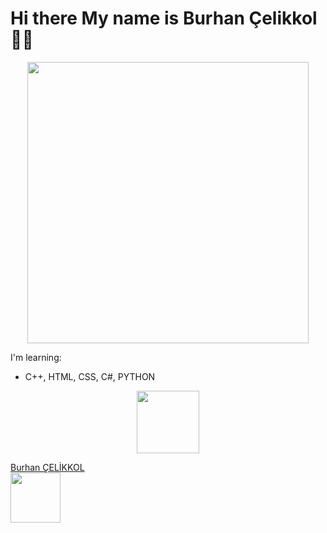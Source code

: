 # Hi there My name is Burhan Çelikkol 👋🏻

<p align=center><img align="center" src="https://trhiphopgundemi.com/green_stable.gif" width="450"></p>

I'm learning:
<br>
 * C++, HTML, CSS, C#, PYTHON

<p align=center> <a href="https://github.com/burhanclkkl">        <img src="https://rapidapi.com/blog/wp-content/uploads/2017/01/octocat.gif" width="100"> </a> 
<a href="https://www.linkedin.com/in/burhan-clkkl/">       <div class="LI-profile-badge"  data-version="v1" data-size="medium" data-locale="tr_TR" data-type="vertical" data-theme="dark" data-vanity="burhan-clkkl"><a class="LI-simple-link" href='https://tr.linkedin.com/in/burhan-clkkl?trk=profile-badge'>Burhan ÇELİKKOL</a></div> </a> 
<a href="https://twitter.com/burhan_clkkl">        <img src="https://i.giphy.com/media/M9O6ePwNJ58UMF1Rvq/giphy.webp" width="80"> </a> </p>

